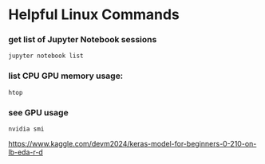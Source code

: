 # Helpful Linux Commands


### get list of Jupyter Notebook sessions
```
jupyter notebook list
```

### list CPU GPU memory usage:  
```
htop
```

### see GPU usage
```
nvidia smi
```


https://www.kaggle.com/devm2024/keras-model-for-beginners-0-210-on-lb-eda-r-d



